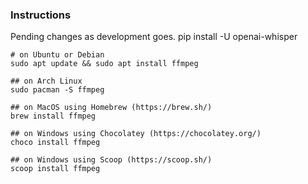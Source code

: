 ### Instructions
Pending changes as development goes.
pip install -U openai-whisper
```
# on Ubuntu or Debian
sudo apt update && sudo apt install ffmpeg
```
```
## on Arch Linux
sudo pacman -S ffmpeg
```
```
## on MacOS using Homebrew (https://brew.sh/)
brew install ffmpeg
```
```
## on Windows using Chocolatey (https://chocolatey.org/)
choco install ffmpeg
```
```
## on Windows using Scoop (https://scoop.sh/)
scoop install ffmpeg
```
